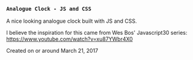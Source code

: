 ### `Analogue Clock - JS and CSS`

A nice looking analogue clock built with JS and CSS.

I believe the inspiration for this came from Wes Bos' Javascript30 series: 
https://www.youtube.com/watch?v=xu87YWbr4X0

Created on or around March 21, 2017